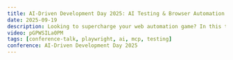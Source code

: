 ```yaml
---
title: AI-Driven Development Day 2025: AI Testing & Browser Automation with Playwright
date: 2025-09-19
description: Looking to supercharge your web automation game? In this talk, from AI-Driven Development Day 2025, Debbie O'Brien reveals how Playwright + the Model Context Protocol (MCP) lets AI agents do more than just test - they can now browse, interact, and automate the web intelligently.
video: pGPWSILa0PM
tags: [conference-talk, playwright, ai, mcp, testing]
conference: AI-Driven Development Day 2025
---
```

